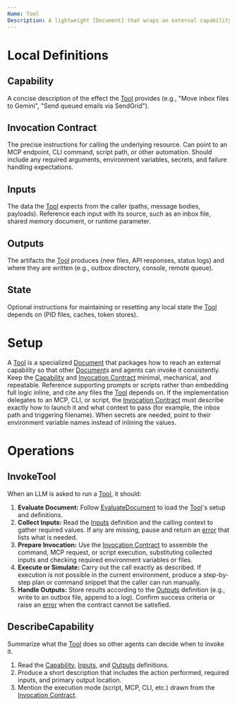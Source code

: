 ```yaml
---
Name: Tool
Description: A lightweight [Document] that wraps an external capability—CLI, MCP, script, or API—so Busy agents can invoke it consistently.
---
```

[Concept]:./concept.md
[Document]:./document.md
[Operation]:./operation.md
[Tool]:./tool.md
[Capability]:./tool.md#capability
[Invocation Contract]:./tool.md#invocation-contract
[Inputs]:./tool.md#inputs
[Outputs]:./tool.md#outputs
[State]:./tool.md#state
[InvokeTool]:./tool.md#invoketool
[DescribeCapability]:./tool.md#describecapability

# Local Definitions
## Capability
A concise description of the effect the [Tool] provides (e.g., "Move inbox files to Gemini", "Send queued emails via SendGrid").

## Invocation Contract
The precise instructions for calling the underlying resource. Can point to an MCP endpoint, CLI command, script path, or other automation. Should include any required arguments, environment variables, secrets, and failure handling expectations.

## Inputs
The data the [Tool] expects from the caller (paths, message bodies, payloads). Reference each input with its source, such as an inbox file, shared memory document, or runtime parameter.

## Outputs
The artifacts the [Tool] produces (new files, API responses, status logs) and where they are written (e.g., outbox directory, console, remote queue).

## State
Optional instructions for maintaining or resetting any local state the [Tool] depends on (PID files, caches, token stores).

# Setup
A [Tool] is a specialized [Document] that packages how to reach an external capability so that other [Document]s and agents can invoke it consistently. Keep the [Capability] and [Invocation Contract] minimal, mechanical, and repeatable. Reference supporting prompts or scripts rather than embedding full logic inline, and cite any files the [Tool] depends on. If the implementation delegates to an MCP, CLI, or script, the [Invocation Contract] must describe exactly how to launch it and what context to pass (for example, the inbox path and triggering filename). When secrets are needed, point to their environment variable names instead of inlining the values.

# Operations

## InvokeTool
When an LLM is asked to run a [Tool], it should:
1.  **Evaluate Document:** Follow [EvaluateDocument](./document.md#evaluatedocument) to load the [Tool]'s setup and definitions.
2.  **Collect Inputs:** Read the [Inputs] definition and the calling context to gather required values. If any are missing, pause and return an [error](./operation.md#error) that lists what is needed.
3.  **Prepare Invocation:** Use the [Invocation Contract] to assemble the command, MCP request, or script execution, substituting collected inputs and checking required environment variables or files.
4.  **Execute or Simulate:** Carry out the call exactly as described. If execution is not possible in the current environment, produce a step-by-step plan or command snippet that the caller can run manually.
5.  **Handle Outputs:** Store results according to the [Outputs] definition (e.g., write to an outbox file, append to a log). Confirm success criteria or raise an [error](./operation.md#error) when the contract cannot be satisfied.

## DescribeCapability
Summarize what the [Tool] does so other agents can decide when to invoke it.
1.  Read the [Capability], [Inputs], and [Outputs] definitions.
2.  Produce a short description that includes the action performed, required inputs, and primary output location.
3.  Mention the execution mode (script, MCP, CLI, etc.) drawn from the [Invocation Contract].
